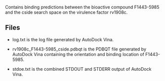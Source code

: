 Contains binding predictions between the bioactive compound F1443-5985 and the cside search space on the virulence factor rv1908c.

## Files

- log.txt is the log file generated by AutoDock Vina.

- rv1908c_F1443-5985_cside.pdbqt is the PDBQT file generated by AutoDock Vina containing the orientation and binding location of F1443-5985.

- stdoe.txt is the combined STDOUT and STDERR output of AutoDock Vina.

